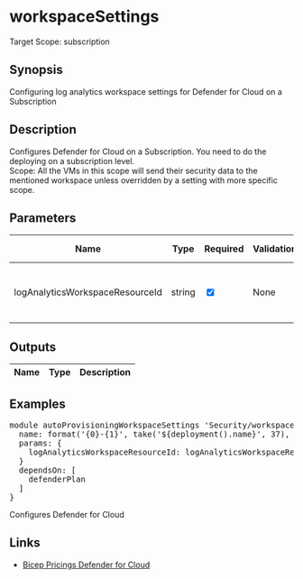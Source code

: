 # workspaceSettings

Target Scope: subscription

## Synopsis
Configuring log analytics workspace settings for Defender for Cloud on a Subscription

## Description
Configures Defender for Cloud on a Subscription. You need to do the deploying on a subscription level.<br>
Scope: All the VMs in this scope will send their security data to the mentioned workspace unless overridden by a setting with more specific scope.

## Parameters
| Name | Type | Required | Validation | Default value | Description |
| -- |  -- | -- | -- | -- | -- |
| logAnalyticsWorkspaceResourceId | string | <input type="checkbox" checked> | None | <pre></pre> | the resource id of the log analytics workspace. |
## Outputs
| Name | Type | Description |
| -- |  -- | -- |
## Examples
<pre>
module autoProvisioningWorkspaceSettings 'Security/workspaceSettings.bicep' = {
  name: format('{0}-{1}', take('${deployment().name}', 37), 'defenderautoProvisioningws')
  params: {
    logAnalyticsWorkspaceResourceId: logAnalyticsWorkspaceResourceId
  }
  dependsOn: [
    defenderPlan
  ]
}
</pre>
<p>Configures Defender for Cloud</p>

## Links
- [Bicep Pricings Defender for Cloud](https://learn.microsoft.com/en-us/azure/templates/microsoft.security/workspacesettings?pivots=deployment-language-bicep)


